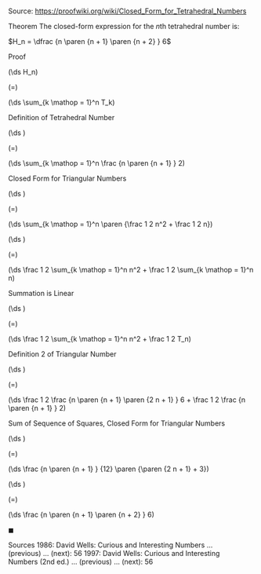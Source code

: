 # 

Source: https://proofwiki.org/wiki/Closed_Form_for_Tetrahedral_Numbers

Theorem
The closed-form expression for the $n$th tetrahedral number is:

$H_n = \dfrac {n \paren {n + 1} \paren {n + 2} } 6$


Proof













\(\ds H_n\)

\(=\)







\(\ds \sum_{k \mathop = 1}^n T_k\)





Definition of Tetrahedral Number














\(\ds \)

\(=\)







\(\ds \sum_{k \mathop = 1}^n \frac {n \paren {n + 1} } 2\)





Closed Form for Triangular Number‎s














\(\ds \)

\(=\)







\(\ds \sum_{k \mathop = 1}^n \paren {\frac 1 2 n^2 + \frac 1 2 n}\)




















\(\ds \)

\(=\)







\(\ds \frac 1 2 \sum_{k \mathop = 1}^n n^2 + \frac 1 2 \sum_{k \mathop = 1}^n n\)





Summation is Linear














\(\ds \)

\(=\)







\(\ds \frac 1 2 \sum_{k \mathop = 1}^n n^2 + \frac 1 2 T_n\)





Definition 2 of Triangular Number














\(\ds \)

\(=\)







\(\ds \frac 1 2 \frac {n \paren {n + 1} \paren {2 n + 1} } 6 + \frac 1 2 \frac {n \paren {n + 1} } 2\)





Sum of Sequence of Squares, Closed Form for Triangular Numbers














\(\ds \)

\(=\)







\(\ds \frac {n \paren {n + 1} } {12} \paren {\paren {2 n + 1} + 3}\)




















\(\ds \)

\(=\)







\(\ds \frac {n \paren {n + 1} \paren {n + 2} } 6\)









$\blacksquare$


Sources
1986: David Wells: Curious and Interesting Numbers ... (previous) ... (next): $56$
1997: David Wells: Curious and Interesting Numbers (2nd ed.) ... (previous) ... (next): $56$




